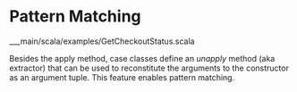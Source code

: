 # Pattern Matching

___main/scala/examples/GetCheckoutStatus.scala

Besides the apply method, case classes define an *unapply* method (aka extractor) that can be used to reconstitute the 
arguments to the constructor as an argument tuple.  This feature enables pattern matching. 
